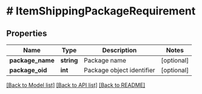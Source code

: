 # # ItemShippingPackageRequirement

## Properties

Name | Type | Description | Notes
------------ | ------------- | ------------- | -------------
**package_name** | **string** | Package name | [optional]
**package_oid** | **int** | Package object identifier | [optional]

[[Back to Model list]](../../README.md#models) [[Back to API list]](../../README.md#endpoints) [[Back to README]](../../README.md)
